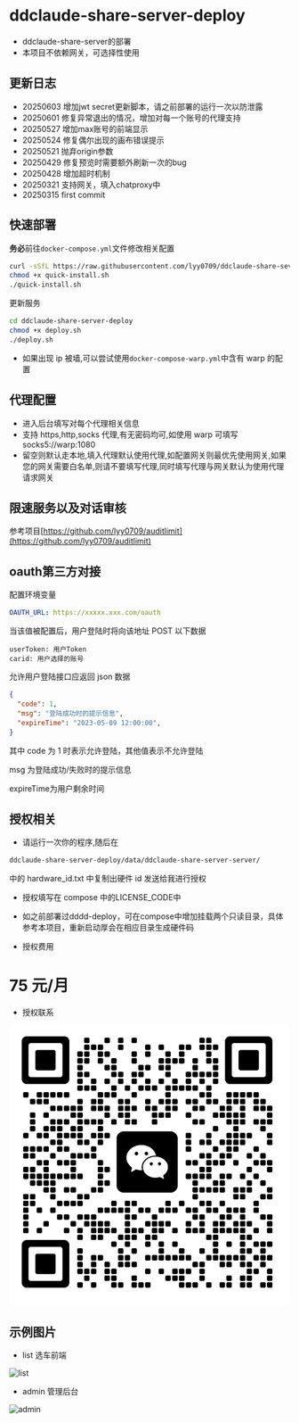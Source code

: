 # ddclaude-share-server-deploy

- ddclaude-share-server的部署
- 本项目不依赖网关，可选择性使用

## 更新日志
- 20250603 增加jwt secret更新脚本，请之前部署的运行一次以防泄露
- 20250601 修复异常退出的情况，增加对每一个账号的代理支持
- 20250527 增加max账号的前端显示
- 20250524 修复偶尔出现的画布错误提示
- 20250521 抛弃origin参数
- 20250429 修复预览时需要额外刷新一次的bug
- 20250428 增加超时机制
- 20250321 支持网关，填入chatproxy中
- 20250315 first commit
## 快速部署 
**务必**前往`docker-compose.yml`文件修改相关配置

```bash
curl -sSfL https://raw.githubusercontent.com/lyy0709/ddclaude-share-sever-deploy/refs/heads/main/quick-install.sh -o quick-install.sh
chmod +x quick-install.sh
./quick-install.sh
```

更新服务

```bash
cd ddclaude-share-server-deploy
chmod +x deploy.sh
./deploy.sh
```

- 如果出现 ip 被墙,可以尝试使用`docker-compose-warp.yml`中含有 warp 的配置

## 代理配置

- 进入后台填写对每个代理相关信息
- 支持 https,http,socks 代理,有无密码均可,如使用 warp 可填写socks5://warp:1080
- 留空则默认走本地,填入代理默认使用代理,如配置网关则最优先使用网关,如果您的网关需要白名单,则请不要填写代理,同时填写代理与网关默认为使用代理请求网关

## 限速服务以及对话审核

参考项目[https://github.com/lyy0709/auditlimit](https://github.com/lyy0709/auditlimit)

## oauth第三方对接

配置环境变量

```yml
OAUTH_URL: https://xxxxx.xxx.com/oauth
```

当该值被配置后，用户登陆时将向该地址 POST 以下数据

```
userToken: 用户Token
carid: 用户选择的账号
```

允许用户登陆接口应返回 json 数据

```json
{
  "code": 1,
  "msg": "登陆成功时的提示信息",
  "expireTime": "2023-05-09 12:00:00",
}
```

其中 code 为 1 时表示允许登陆，其他值表示不允许登陆

msg 为登陆成功/失败时的提示信息

expireTime为用户剩余时间

## 授权相关

- 请运行一次你的程序,随后在
```bash
ddclaude-share-server-deploy/data/ddclaude-share-server-server/
```
中的 hardware_id.txt 中复制出硬件 id 发送给我进行授权

- 授权填写在 compose 中的LICENSE_CODE中

- 如之前部署过dddd-deploy，可在compose中增加挂载两个只读目录，具体参考本项目，重新启动厚会在相应目录生成硬件码

- 授权费用 

# 75 元/月

- 授权联系

![微信二维码](https://raw.githubusercontent.com/lyy0709/lyy0709/refs/heads/main/img/IMG_8139.jpeg)

## 示例图片

- list 选车前端

![list](https://github.com/lyy0709/ddclaude-share-sever-deploy/blob/main/images/list.png)

- admin 管理后台

![admin](https://github.com/lyy0709/ddclaude-share-sever-deploy/blob/main/images/admin.png)


